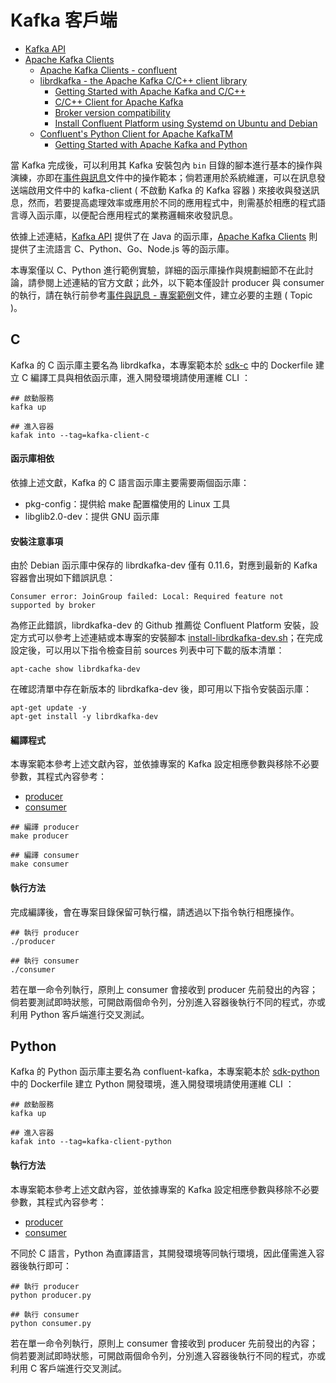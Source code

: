 # Kafka 客戶端

+ [Kafka API](https://kafka.apache.org/documentation/#api)
+ [Apache Kafka Clients](https://cwiki.apache.org/confluence/display/KAFKA/Clients)
    - [Apache Kafka Clients - confluent](https://docs.confluent.io/kafka-clients/overview.html)
    - [librdkafka - the Apache Kafka C/C++ client library](https://github.com/confluentinc/librdkafka)
        + [Getting Started with Apache Kafka and C/C++](https://developer.confluent.io/get-started/c/)
        + [C/C++ Client for Apache Kafka](https://docs.confluent.io/kafka-clients/librdkafka/current/overview.html)
        + [Broker version compatibility](https://github.com/confluentinc/librdkafka/blob/master/INTRODUCTION.md#broker-version-compatibility)
        + [Install Confluent Platform using Systemd on Ubuntu and Debian](https://docs.confluent.io/platform/current/installation/installing_cp/deb-ubuntu.html#systemd-ubuntu-debian-install)
    - [Confluent's Python Client for Apache KafkaTM](https://github.com/confluentinc/confluent-kafka-python)
        + [Getting Started with Apache Kafka and Python](https://developer.confluent.io/get-started/python/)

當 Kafka 完成後，可以利用其 Kafka 安裝包內 ```bin``` 目錄的腳本進行基本的操作與演練，亦即在[事件與訊息](./event-message.md)文件中的操作範本；倘若運用於系統維運，可以在訊息發送端啟用文件中的 kafka-client ( 不啟動 Kafka 的 Kafka 容器 ) 來接收與發送訊息，然而，若要提高處理效率或應用於不同的應用程式中，則需基於相應的程式語言導入函示庫，以便配合應用程式的業務邏輯來收發訊息。

依據上述連結，[Kafka API](https://kafka.apache.org/documentation/#api) 提供了在 Java 的函示庫，[Apache Kafka Clients](https://cwiki.apache.org/confluence/display/KAFKA/Clients) 則提供了主流語言 C、Python、Go、Node.js 等的函示庫。

本專案僅以 C、Python 進行範例實驗，詳細的函示庫操作與規劃細節不在此討論，請參閱上述連結的官方文獻；此外，以下範本僅設計 producer 與 consumer 的執行，請在執行前參考[事件與訊息 - 專案範例](./event-message.md#專案範例)文件，建立必要的主題 ( Topic )。

## C

Kafka 的 C 函示庫主要名為 librdkafka，本專案範本於 [sdk-c](../conf/docker/sdk-c) 中的 Dockerfile 建立 C 編譯工具與相依函示庫，進入開發環境請使用運維 CLI ：

```
## 啟動服務
kafka up

## 進入容器
kafak into --tag=kafka-client-c
```

#### 函示庫相依

依據上述文獻，Kafka 的 C 語言函示庫主要需要兩個函示庫：

+ pkg-config：提供給 make 配置檔使用的 Linux 工具
+ libglib2.0-dev：提供 GNU 函示庫

#### 安裝注意事項

由於 Debian 函示庫中保存的 librdkafka-dev 僅有 0.11.6，對應到最新的 Kafka 容器會出現如下錯誤訊息：

```
Consumer error: JoinGroup failed: Local: Required feature not supported by broker
```

為修正此錯誤，librdkafka-dev 的 Github 推薦從 Confluent Platform 安裝，設定方式可以參考上述連結或本專案的安裝腳本 [install-librdkafka-dev.sh](../conf/docker/sdk-c/install-librdkafka-dev.sh)；在完成設定後，可以用以下指令檢查目前 sources 列表中可下載的版本清單：

```
apt-cache show librdkafka-dev
```

在確認清單中存在新版本的 librdkafka-dev 後，即可用以下指令安裝函示庫：

```
apt-get update -y
apt-get install -y librdkafka-dev
```

#### 編譯程式

本專案範本參考上述文獻內容，並依據專案的 Kafka 設定相應參數與移除不必要參數，其程式內容參考：

+ [producer](../app/client-c/producer.c)
+ [consumer](../app/client-c/consumer.c)

```
## 編譯 producer
make producer

## 編譯 consumer
make consumer
```

#### 執行方法

完成編譯後，會在專案目錄保留可執行檔，請透過以下指令執行相應操作。

```
## 執行 producer
./producer

## 執行 consumer
./consumer
```

若在單一命令列執行，原則上 consumer 會接收到 producer 先前發出的內容；倘若要測試即時狀態，可開啟兩個命令列，分別進入容器後執行不同的程式，亦或利用 Python 客戶端進行交叉測試。

## Python

Kafka 的 Python 函示庫主要名為 confluent-kafka，本專案範本於 [sdk-python](../conf/docker/sdk-python) 中的 Dockerfile 建立 Python 開發環境，進入開發環境請使用運維 CLI ：

```
## 啟動服務
kafka up

## 進入容器
kafak into --tag=kafka-client-python
```

#### 執行方法

本專案範本參考上述文獻內容，並依據專案的 Kafka 設定相應參數與移除不必要參數，其程式內容參考：

+ [producer](../app/client-python/producer.py)
+ [consumer](../app/client-python/consumer.py)

不同於 C 語言，Python 為直譯語言，其開發環境等同執行環境，因此僅需進入容器後執行即可：

```
## 執行 producer
python producer.py

## 執行 consumer
python consumer.py
```

若在單一命令列執行，原則上 consumer 會接收到 producer 先前發出的內容；倘若要測試即時狀態，可開啟兩個命令列，分別進入容器後執行不同的程式，亦或利用 C 客戶端進行交叉測試。

